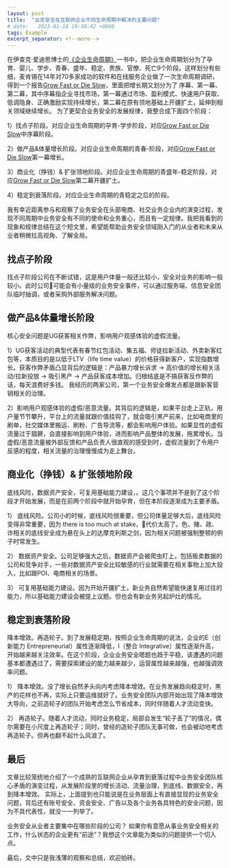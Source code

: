 ```yaml
---
layout: post
title:  "业务安全在互联网企业不同生命周期中解决的主要问题"
# date:   2023-01-18 19:38:42 +0800
tags: Example
excerpt_separator: <!--more-->
---
```

在伊查克·爱迪思博士的[《企业生命周期》][企业生命周期]一书中，把企业生命周期划分为了孕育、婴儿、学步、青春、盛年、稳定、贵族、官僚、死亡9个阶段。这样划分有些细，麦肯锡在14年对70多家成功的软件和在线服务企业做了一次生命周期调研，得到一个报告[Grow Fast or Die Slow]，里面把增长期又划分为了 序幕、第一幕、第二幕，其中序幕指企业寻找市场，第一幕通过市场、盈利模式、快速用户获取、低调隐身、正确激励实现持续增长，第二幕在原有领地基础上开疆扩土，延伸到相关领域继续增长。  <!--more--> 为了更契合业务安全的发展规律，我整合成下面四个阶段：  

1）找点子阶段。对应企业生命周期的孕育-学步阶段，对应[Grow Fast or Die Slow]中序幕阶段。

2）做产品&体量增长阶段。对应企业生命周期的青春-阶段，对应[Grow Fast or Die Slow]第一幕增长。

3）商业化（挣钱）& 扩张领地阶段。对应企业生命周期的青盛年-稳定阶段，对应[Grow Fast or Die Slow]第二幕开疆扩土。

4）稳定到衰落阶段。对应企业生命周期的青稳定之后的阶段。

我有幸近距离参与和观察了业务安全在头部电商、社交业务企业内的演变过程，发现不同周期中业务安全有不同的使命和业务重心，而且有一定规律。我把我看到的现象和规律总结在这个短文里，希望能帮助业务安全领域刚入门的从业者和未来从业者稍微拉高视角、了解全局。

## 找点子阶段
找点子阶段公司在不断试错，这是用户体量一般还比较小，安全对业务的影响一般较小。此时公司可能会有小量级的业务安全事件，可以通过服务端、信息安全团队临时抽调，或者采购外部服务解决问题。

## 做产品&体量增长阶段
核心安全问题是UG获客相关作弊，影响用户观感体验的虚假流量。


1）UG获客活动的典型代表有春节红包活动、集五福、师徒拉新活动、外卖新客红包等，本质目的是以低于LTV（life time value）的价格获得新客户，实现指数增长。获客作弊矛盾凸显背后的逻辑是：产品暴力增长诉求 -> 高价值的增长相关活动/拉新投放 -> 吸引黑产 -> 产品获客成本增加。归根结底是不搞获客反作弊的话，每天浪费好多钱。 我经历的两家公司，第一个业务安全爆发点都是跟新客营销相关的治理。

2）影响用户观感体验的虚假/恶意流量。其背后的逻辑是，如果平台走上正轨，用户量节节攀升，平台上的流量就跟价值挂钩了，就会吸引黑产前来，比如电商里的刷单，社交媒体里搬运、刷粉、广告导流等，都会影响用户体验。如果显性的虚假流量过于猖獗，会直接影响到用户体验，进而影响产品整体的发展，拖累增长。当虚假/恶意流量被外部反馈和产品负责人很直观的感受到时，虚假流量到了令用户反感的程度，相关流量的治理慢慢成为走上舞台。

## 商业化（挣钱）& 扩张领地阶段
底线风险，数据资产安全，可复用基础能力建设，。这几个事项并不是到了这个阶段才开始发展，而是在前两个阶段中就开始孕育，但在本阶段逐渐成为主要矛盾。

1） 底线风险。公司小的时候，底线风险很重要，但公司体量足够大后，底线风险变得非常重要，因为 there is too much at stake，代价太高了。色、赌、政、诈相关的底线安全成为悬在头上的达摩克利斯之剑，因为相关问题被强制整顿的例子时常发生。

2） 数据资产安全。公司足够强大之后，数据资产会被爬虫盯上，包括贩卖数据的公司和竞争对手，一些对数据资产安全比较敏感的行业就需要在相关事物上加大投入，比如跟POI、电商相关的场景。

3） 可复用基础能力建设。因为开始开疆扩土，新业务自然希望能快速复用过往的能力，所以基础能力建设会被提上议题。但也会有新业务另起炉灶的情况。

## 稳定到衰落阶段
降本增效。再造轮子。到了发展稳定期，按照企业生命周期的说法，企业的E（创新能力 Entrepreneurial）属性逐渐降低，I（整合 Integrative）属性逐渐升高，开始越来越关注效率。在这个阶段，企业业务安全嗯题也趋于平稳，该遭遇的问题基本都遭遇过了，需要探索建设的能力越来越少，运营属性越来越强，也越强调效率问题。

1） 降本增效。没了增长自然矛头向内考虑降本增效。在业务发展趋向稳定时，黑产的花样也不再，实际上只要运维就好了。业务安全团队内部开始出现了降本增效大导向，之前造轮子的团队开始考虑怎么节省成本，同时伴随着人才流动变快。

2） 再造轮子。随着人才流动，同时业务稳定，局部会发生“轮子丢了”的情况，偶尔需要在小尺度上再造轮子；同时，曾经的造轮子团队无事可做，也会被动地考虑再造轮子。但再也翻不起什么风浪了。

## 最后
文章比较笼统地介绍了一个成熟的互联网企业从孕育到衰落过程中业务安全团队核心矛盾的演变过程，从发展阶段里的增长活动、流量治理，到底线、数据安全，再到降本增效。
实际上，上面提到也只能说是在业务层面上有直接显现的业务安全问题，背后还有账号安全、资金安全、广告以及各个业务各具特色的安全问题，因为不具代表性，就没一一列举了。

业务安全从业者主要集中在哪些阶段的公司？
如果你有意愿从事业务安全相关的工作，什么状态的企业更有“前途”？我想这个文章能为类似的问题提供一个切入点。

最后，文中只是我浅薄的观察和总结，欢迎拍砖。

[企业生命周期]: https://book.douban.com/subject/27155410/
[Grow Fast or Die Slow]: https://www.mckinsey.com/industries/technology-media-and-telecommunications/our-insights/grow-fast-or-die-slow
